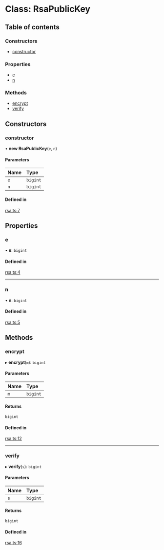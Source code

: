 # Class: RsaPublicKey

## Table of contents

### Constructors

- [constructor](RsaPublicKey.md#constructor)

### Properties

- [e](RsaPublicKey.md#e)
- [n](RsaPublicKey.md#n)

### Methods

- [encrypt](RsaPublicKey.md#encrypt)
- [verify](RsaPublicKey.md#verify)

## Constructors

### constructor

• **new RsaPublicKey**(`e`, `n`)

#### Parameters

| Name | Type |
| :------ | :------ |
| `e` | `bigint` |
| `n` | `bigint` |

#### Defined in

[rsa.ts:7](https://github.com/miguelangelro/RSA_module/blob/3228776/src/ts/rsa.ts#L7)

## Properties

### e

• **e**: `bigint`

#### Defined in

[rsa.ts:4](https://github.com/miguelangelro/RSA_module/blob/3228776/src/ts/rsa.ts#L4)

___

### n

• **n**: `bigint`

#### Defined in

[rsa.ts:5](https://github.com/miguelangelro/RSA_module/blob/3228776/src/ts/rsa.ts#L5)

## Methods

### encrypt

▸ **encrypt**(`m`): `bigint`

#### Parameters

| Name | Type |
| :------ | :------ |
| `m` | `bigint` |

#### Returns

`bigint`

#### Defined in

[rsa.ts:12](https://github.com/miguelangelro/RSA_module/blob/3228776/src/ts/rsa.ts#L12)

___

### verify

▸ **verify**(`s`): `bigint`

#### Parameters

| Name | Type |
| :------ | :------ |
| `s` | `bigint` |

#### Returns

`bigint`

#### Defined in

[rsa.ts:16](https://github.com/miguelangelro/RSA_module/blob/3228776/src/ts/rsa.ts#L16)
